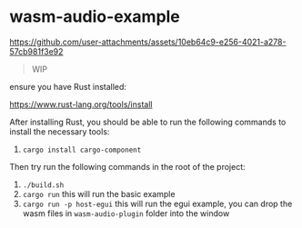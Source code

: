 # wasm-audio-example



https://github.com/user-attachments/assets/10eb64c9-e256-4021-a278-57cb981f3e92



> WIP

ensure you have Rust installed:

https://www.rust-lang.org/tools/install

After installing Rust, you should be able to run the following commands to install the necessary tools:

1. `cargo install cargo-component`

Then try run the following commands in the root of the project:

1. `./build.sh`
2. `cargo run` this will run the basic example
3. `cargo run -p host-egui` this will run the egui example, you can drop the wasm files in `wasm-audio-plugin` folder into the window
